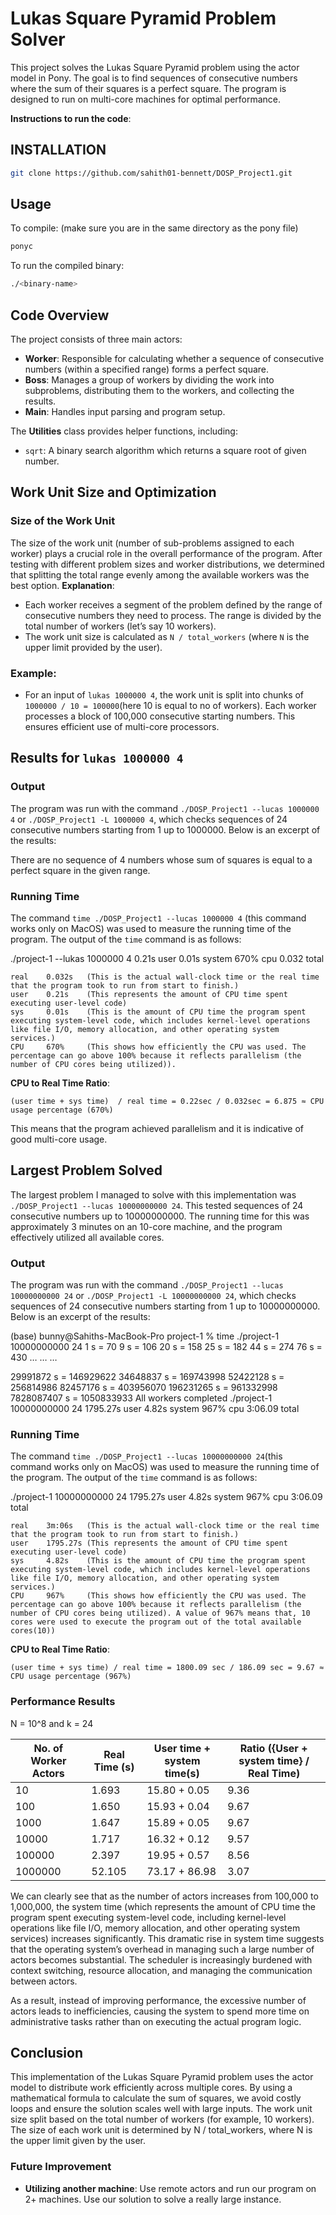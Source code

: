 
# Lukas Square Pyramid Problem Solver 
This project solves the Lukas Square Pyramid problem using the actor model in Pony. The goal is to find sequences of consecutive numbers where the sum of their squares is a perfect square. The program is designed to run on multi-core machines for optimal performance.


**Instructions to run the code**:


## INSTALLATION
```bash
git clone https://github.com/sahith01-bennett/DOSP_Project1.git
```
## Usage
To compile: (make sure you are in the same directory as the pony file)
```bash
ponyc 
```
To run the compiled binary:
 ```bash
./<binary-name> 
```


## Code Overview

The project consists of three main actors:
- **Worker**: Responsible for calculating whether a sequence of consecutive numbers (within a specified range) forms a perfect square.
- **Boss**: Manages a group of workers by dividing the work into subproblems, distributing them to the workers, and collecting the results.
- **Main**: Handles input parsing and program setup.

The **Utilities** class provides helper functions, including:
- `sqrt`: A binary search algorithm which returns a square root of given number.
## Work Unit Size and Optimization

### Size of the Work Unit
The size of the work unit (number of sub-problems assigned to each worker) plays a crucial role in the overall performance of the program. After testing with different problem sizes and worker distributions, we determined that splitting the total range evenly among the available workers was the best option.
**Explanation**:
- Each worker receives a segment of the problem defined by the range of consecutive numbers they need to process. The range is divided by the total number of workers (let’s say 10 workers).
- The work unit size is calculated as `N / total_workers` (where `N` is the upper limit provided by the user).

### Example:
- For an input of `lukas 1000000 4`, the work unit is split into chunks of `1000000 / 10 = 100000`(here 10 is equal to no of workers). Each worker processes a block of 100,000 consecutive starting numbers. This ensures efficient use of multi-core processors.

## Results for `lukas 1000000 4`

### Output
The program was run with the command  `./DOSP_Project1 --lucas 1000000 4` or `./DOSP_Project1 -L 1000000 4`, which checks sequences of 24 consecutive numbers starting from 1 up to 1000000. Below is an excerpt of the results:

There are no sequence of 4 numbers whose sum of squares is equal to a perfect square in the given range.

### Running Time

The command `time ./DOSP_Project1 --lucas 1000000 4` (this command works only on MacOS) was used to measure the running time of the program. The output of the `time` command is as follows:

./project-1 --lukas 1000000 4  0.21s user 0.01s system 670% cpu 0.032 total

```
real    0.032s   (This is the actual wall-clock time or the real time that the program took to run from start to finish.)
user    0.21s    (This represents the amount of CPU time spent executing user-level code)
sys     0.01s    (This is the amount of CPU time the program spent executing system-level code, which includes kernel-level operations like file I/O, memory allocation, and other operating system services.)
CPU     670%     (This shows how efficiently the CPU was used. The percentage can go above 100% because it reflects parallelism (the number of CPU cores being utilized)). 
```

**CPU to Real Time Ratio**:
```
(user time + sys time)  / real time = 0.22sec / 0.032sec = 6.875 ≈ CPU usage percentage (670%)
```

This means that the program achieved parallelism and it is indicative of good multi-core usage.

## Largest Problem Solved

The largest problem I managed to solve with this implementation was ` ./DOSP_Project1 --lucas 10000000000 24`. This tested sequences of 24 consecutive numbers up to 10000000000. The running time for this was approximately 3 minutes on an 10-core machine, and the program effectively utilized all available cores.

### Output
The program was run with the command  `./DOSP_Project1 --lucas 10000000000 24` or `./DOSP_Project1 -L 10000000000 24`, which checks sequences of 24 consecutive numbers starting from 1 up to 10000000000. Below is an excerpt of the results:


(base) bunny@Sahiths-MacBook-Pro project-1 % time ./project-1 10000000000 24
1 s = 70
9 s = 106
20 s = 158
25 s = 182
44 s = 274
76 s = 430
…
…
…

29991872 s = 146929622
34648837 s = 169743998
52422128 s = 256814986
82457176 s = 403956070
196231265 s = 961332998
7828087407 s = 1050833933
All workers completed
./project-1 10000000000 24  1795.27s user 4.82s system 967% cpu 3:06.09 total

### Running Time

The command `time ./DOSP_Project1 --lucas 10000000000 24`(this command works only on MacOS) was used to measure the running time of the program. The output of the `time` command is as follows:

./project-1 10000000000 24  1795.27s user 4.82s system 967% cpu 3:06.09 total
```
real    3m:06s   (This is the actual wall-clock time or the real time that the program took to run from start to finish.)
user    1795.27s (This represents the amount of CPU time spent executing user-level code)
sys     4.82s    (This is the amount of CPU time the program spent executing system-level code, which includes kernel-level operations like file I/O, memory allocation, and other operating system services.)
CPU     967%     (This shows how efficiently the CPU was used. The percentage can go above 100% because it reflects parallelism (the number of CPU cores being utilized). A value of 967% means that, 10 cores were used to execute the program out of the total available cores(10))
```

**CPU to Real Time Ratio**:
```
(user time + sys time) / real time = 1800.09 sec / 186.09 sec = 9.67 ≈ CPU usage percentage (967%)
```

### Performance Results 

N = 10^8 and k = 24

| No. of Worker Actors | Real Time (s) | User time + system time(s) | Ratio ({User + system time} / Real Time) |
|----------------------|---------------|---------------|-------------------------------|
| 10                   | 1.693         | 15.80 + 0.05     | 9.36                          |
| 100                  | 1.650         | 15.93 + 0.04     | 9.67                          |
| 1000                 | 1.647         | 15.89 + 0.05     | 9.67                          |
| 10000                | 1.717         | 16.32 + 0.12     | 9.57                          |
| 100000               | 2.397         | 19.95 + 0.57     | 8.56                          |
| 1000000              | 52.105        | 73.17 + 86.98    | 3.07                          |
                         
We can clearly see that as the number of actors increases from 100,000 to 1,000,000, the system time (which represents the amount of CPU time the program spent executing system-level code, including kernel-level operations like file I/O, memory allocation, and other operating system services) increases significantly. This dramatic rise in system time suggests that the operating system’s overhead in managing such a large number of actors becomes substantial. The scheduler is increasingly burdened with context switching, resource allocation, and managing the communication between actors.

As a result, instead of improving performance, the excessive number of actors leads to inefficiencies, causing the system to spend more time on administrative tasks rather than on executing the actual program logic.

## Conclusion

This implementation of the Lukas Square Pyramid problem uses the actor model to distribute work efficiently across multiple cores. By using a mathematical formula to calculate the sum of squares, we avoid costly loops and ensure the solution scales well with large inputs.
The work unit size split based on the total number of workers (for example, 10 workers). The size of each work unit is determined by N / total_workers, where N is the upper limit given by the user. 

### Future Improvement
- **Utilizing another machine**: Use remote actors and run our program on 2+ machines. Use our solution to solve a really large instance.